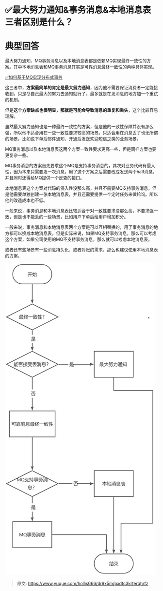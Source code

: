 # ✅最大努力通知&事务消息&本地消息表三者区别是什么？


# 典型回答

最大努力通知、MQ事务消息以及本地消息表都是依赖MQ实现最终一致性的方案。其中本地消息表和MQ事务消息其实是可靠消息最终一致性的两种具体实现。

[✅如何基于MQ实现分布式事务](https://www.yuque.com/hollis666/dr9x5m/yuku2qztfb8ki6wg?view=doc_embed)

这三者中，**方案最简单的肯定是最大努力通知**，因为他不需要保证消费者一定能接收到，只是尽自己最大的努力去通知就行了。最多就是在发消息的地方加一个重试的机制。

但是**这个方案缺点也很明显，那就是可能会导致消息的重复和丢失**，这个比较容易理解。

虽然最大努力通知也是一种最终一致性的方案，但是他的一致性保障并没有那么强，所以他不适合用在一些一致性要求较高的场景。只适合用在消息丢了也无所谓的场景。比如说下单后邮件通知、开通后发送欢迎短信之类的业务场景。

MQ事务消息以及本地消息表这两个方案一致性要求更高一些，但是同样方案也要更复杂一些。

MQ事务消息的方案首先要求这个MQ是支持事务消息的，其次对业务代码有侵入性，因为本来只需要发一次消息，用了这个方案之后需要改成发送两个half消息，并且同时还得给MQ提供一个反查的接口。

本地消息表这个方案对代码的侵入性没那么高，并且不需要MQ支持事务消息，但是他需要单独创建一张本地消息表，并且还需要提供一个定时任务来做轮询。所以他的改造成本也不低。

一般来说，事务消息和本地消息表比较适合于对一致性要求没那么高，不要求强一致，但是也不能丢的一些场景，比如用户下单后给用户增加积分。

一般来说，事务消息和本地消息表两个方案是可以互相替换的，用了事务消息的地方都可以换成本地消息表。但是实际来说，如果MQ支持事务消息，那么可以考虑这个方案，如果公司使用的MQ不支持事务消息，那么就可以考虑本地消息表。

或者还有些场景有一些消息持久化、或者对账的需求，那么也建议使用本地消息表的方案。

![1705137825358-1a04ee31-3243-4769-9bfb-bcf59f2c19a8.jpeg](./img/aGi8AUoRS1u30dnF/1705137825358-1a04ee31-3243-4769-9bfb-bcf59f2c19a8-109478.jpeg)


> 原文: <https://www.yuque.com/hollis666/dr9x5m/pxdtc3krterqhrfz>